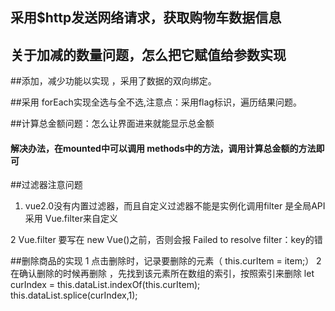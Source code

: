 
## 采用$http发送网络请求，获取购物车数据信息
## 关于加减的数量问题，怎么把它赋值给参数实现

##添加，减少功能以实现  ，采用了数据的双向绑定。

##采用 forEach实现全选与全不选,注意点：采用flag标识，遍历结果问题。

##计算总金额问题：怎么让界面进来就能显示总金额
####  解决办法，在mounted中可以调用 methods中的方法，调用计算总金额的方法即可

##过滤器注意问题
1. vue2.0没有内置过滤器，而且自定义过滤器不能是实例化调用filter
是全局API 采用 Vue.filter来自定义

2 Vue.filter 要写在  new Vue()之前，否则会报 Failed to resolve filter：key的错

##删除商品的实现
1 点击删除时，记录要删除的元素（  this.curItem = item;）
2 在确认删除的时候再删除 ，先找到该元素所在数组的索引，按照索引来删除
               let curIndex = this.dataList.indexOf(this.curItem);
                    this.dataList.splice(curIndex,1);